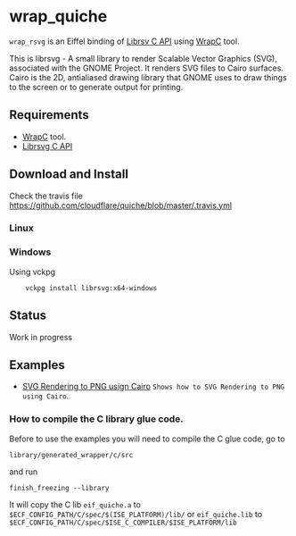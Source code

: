 # wrap_quiche
`wrap_rsvg` is an Eiffel binding of [Librsv C API](https://github.com/GNOME/librsvg) 
using [WrapC](https://github.com/eiffel-wrap-c/WrapC) tool.

This is librsvg - A small library to render Scalable Vector Graphics (SVG), associated with the GNOME Project. It renders SVG files to Cairo surfaces. Cairo is the 2D, antialiased drawing library that GNOME uses to draw things to the screen or to generate output for printing.

## Requirements 

*  [WrapC](https://github.com/eiffel-wrap-c/WrapC) tool.
*  [Librsvg C API](https://github.com/GNOME/librsvg)


## Download and  Install

Check the travis file 
https://github.com/cloudflare/quiche/blob/master/.travis.yml

### Linux

	
### Windows
Using vckpg

		vckpg install librsvg:x64-windows

## Status

Work in progress


## Examples
* [SVG Rendering to PNG usign Cairo](examples/simple) `Shows how to SVG Rendering to PNG using Cairo`.

### How to compile the C library glue code.

Before to use the examples you will need to compile the C glue code, go to 

	library/generated_wrapper/c/src

and run

	finish_freezing --library

It will copy the C lib `eif_quiche.a` to `$ECF_CONFIG_PATH/C/spec/$(ISE_PLATFORM)/lib/`  or `eif_quiche.lib`  to `$ECF_CONFIG_PATH/C/spec/$ISE_C_COMPILER/$ISE_PLATFORM/lib` 






